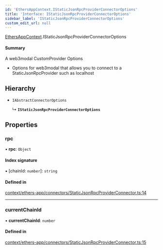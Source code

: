 ```yaml
---
id: 'EthersAppContext.IStaticJsonRpcProviderConnectorOptions'
title: 'Interface: IStaticJsonRpcProviderConnectorOptions'
sidebar_label: 'IStaticJsonRpcProviderConnectorOptions'
custom_edit_url: null
---
```


[EthersAppContext](../modules/EthersAppContext.md).IStaticJsonRpcProviderConnectorOptions

#### Summary

A web3modal CustomProvider Options

- Options for web3modal that allows you to connect to a StaticJsonRpcProvider such as localhost

## Hierarchy

- `IAbstractConnectorOptions`

  ↳ **`IStaticJsonRpcProviderConnectorOptions`**

## Properties

### rpc

• **rpc**: `Object`

#### Index signature

▪ [chainId: `number`]: `string`

#### Defined in

[context/ethers-app/connectors/StaticJsonRpcProviderConnector.ts:14](https://github.com/scaffold-eth/eth-hooks/blob/1af5b44/src/context/ethers-app/connectors/StaticJsonRpcProviderConnector.ts#L14)

---

### currentChainId

• **currentChainId**: `number`

#### Defined in

[context/ethers-app/connectors/StaticJsonRpcProviderConnector.ts:15](https://github.com/scaffold-eth/eth-hooks/blob/1af5b44/src/context/ethers-app/connectors/StaticJsonRpcProviderConnector.ts#L15)
